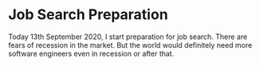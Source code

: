 # Job Search Preparation
Today 13th September 2020, I start preparation for job search.
There are fears of recession in the market. But the world would definitely need more software engineers even in recession or after that. 

